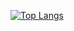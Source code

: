 [![Top Langs](https://github-readme-stats.vercel.app/api/top-langs/?username=piedoom)](https://github.com/piedoom/github-readme-stats)
